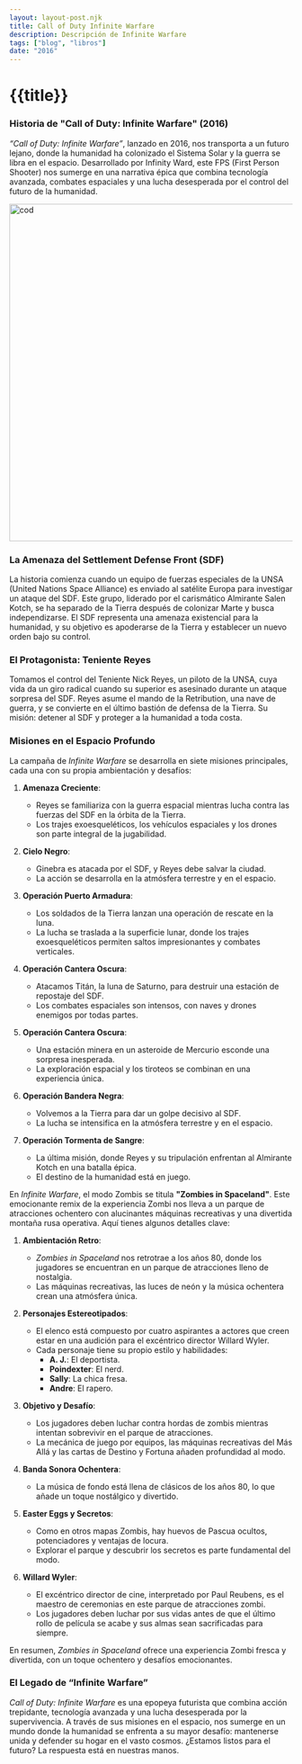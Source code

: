 ```yaml
---
layout: layout-post.njk
title: Call of Duty Infinite Warfare
description: Descripción de Infinite Warfare
tags: ["blog", "libros"]
date: "2016"
---
```


# {{title}}

### Historia de "Call of Duty: Infinite Warfare" (2016)

*“Call of Duty: Infinite Warfare”*, lanzado en 2016, nos transporta a un futuro lejano, donde la humanidad ha colonizado el Sistema Solar y la guerra se libra en el espacio. Desarrollado por Infinity Ward, este FPS (First Person Shooter) nos sumerge en una narrativa épica que combina tecnología avanzada, combates espaciales y una lucha desesperada por el control del futuro de la humanidad.

<img src="/img/iwarfarei.jpg" alt="cod" width="600" height="auto"/>

### **La Amenaza del Settlement Defense Front (SDF)**

La historia comienza cuando un equipo de fuerzas especiales de la UNSA (United Nations Space Alliance) es enviado al satélite Europa para investigar un ataque del SDF. Este grupo, liderado por el carismático Almirante Salen Kotch, se ha separado de la Tierra después de colonizar Marte y busca independizarse. El SDF representa una amenaza existencial para la humanidad, y su objetivo es apoderarse de la Tierra y establecer un nuevo orden bajo su control.

### **El Protagonista: Teniente Reyes**

Tomamos el control del Teniente Nick Reyes, un piloto de la UNSA, cuya vida da un giro radical cuando su superior es asesinado durante un ataque sorpresa del SDF. Reyes asume el mando de la Retribution, una nave de guerra, y se convierte en el último bastión de defensa de la Tierra. Su misión: detener al SDF y proteger a la humanidad a toda costa.

### **Misiones en el Espacio Profundo**

La campaña de *Infinite Warfare* se desarrolla en siete misiones principales, cada una con su propia ambientación y desafíos:

1. **Amenaza Creciente**:
   - Reyes se familiariza con la guerra espacial mientras lucha contra las fuerzas del SDF en la órbita de la Tierra.
   - Los trajes exoesqueléticos, los vehículos espaciales y los drones son parte integral de la jugabilidad.

2. **Cielo Negro**:
   - Ginebra es atacada por el SDF, y Reyes debe salvar la ciudad.
   - La acción se desarrolla en la atmósfera terrestre y en el espacio.

3. **Operación Puerto Armadura**:
   - Los soldados de la Tierra lanzan una operación de rescate en la luna.
   - La lucha se traslada a la superficie lunar, donde los trajes exoesqueléticos permiten saltos impresionantes y combates verticales.

4. **Operación Cantera Oscura**:
   - Atacamos Titán, la luna de Saturno, para destruir una estación de repostaje del SDF.
   - Los combates espaciales son intensos, con naves y drones enemigos por todas partes.

5. **Operación Cantera Oscura**:
   - Una estación minera en un asteroide de Mercurio esconde una sorpresa inesperada.
   - La exploración espacial y los tiroteos se combinan en una experiencia única.

6. **Operación Bandera Negra**:
   - Volvemos a la Tierra para dar un golpe decisivo al SDF.
   - La lucha se intensifica en la atmósfera terrestre y en el espacio.

7. **Operación Tormenta de Sangre**:
   - La última misión, donde Reyes y su tripulación enfrentan al Almirante Kotch en una batalla épica.
   - El destino de la humanidad está en juego.

En *Infinite Warfare*, el modo Zombis se titula **"Zombies in Spaceland"**. Este emocionante remix de la experiencia Zombi nos lleva a un parque de atracciones ochentero con alucinantes máquinas recreativas y una divertida montaña rusa operativa. Aquí tienes algunos detalles clave:

1. **Ambientación Retro**:
   - *Zombies in Spaceland* nos retrotrae a los años 80, donde los jugadores se encuentran en un parque de atracciones lleno de nostalgia.
   - Las máquinas recreativas, las luces de neón y la música ochentera crean una atmósfera única.

2. **Personajes Estereotipados**:
   - El elenco está compuesto por cuatro aspirantes a actores que creen estar en una audición para el excéntrico director Willard Wyler.
   - Cada personaje tiene su propio estilo y habilidades:
     - **A. J.**: El deportista.
     - **Poindexter**: El nerd.
     - **Sally**: La chica fresa.
     - **Andre**: El rapero.

3. **Objetivo y Desafío**:
   - Los jugadores deben luchar contra hordas de zombis mientras intentan sobrevivir en el parque de atracciones.
   - La mecánica de juego por equipos, las máquinas recreativas del Más Allá y las cartas de Destino y Fortuna añaden profundidad al modo.

4. **Banda Sonora Ochentera**:
   - La música de fondo está llena de clásicos de los años 80, lo que añade un toque nostálgico y divertido.

5. **Easter Eggs y Secretos**:
   - Como en otros mapas Zombis, hay huevos de Pascua ocultos, potenciadores y ventajas de locura.
   - Explorar el parque y descubrir los secretos es parte fundamental del modo.

6. **Willard Wyler**:
   - El excéntrico director de cine, interpretado por Paul Reubens, es el maestro de ceremonias en este parque de atracciones zombi.
   - Los jugadores deben luchar por sus vidas antes de que el último rollo de película se acabe y sus almas sean sacrificadas para siempre.

En resumen, *Zombies in Spaceland* ofrece una experiencia Zombi fresca y divertida, con un toque ochentero y desafíos emocionantes. 


### **El Legado de “Infinite Warfare”**

*Call of Duty: Infinite Warfare* es una epopeya futurista que combina acción trepidante, tecnología avanzada y una lucha desesperada por la supervivencia. A través de sus misiones en el espacio, nos sumerge en un mundo donde la humanidad se enfrenta a su mayor desafío: mantenerse unida y defender su hogar en el vasto cosmos. ¿Estamos listos para el futuro? La respuesta está en nuestras manos.




